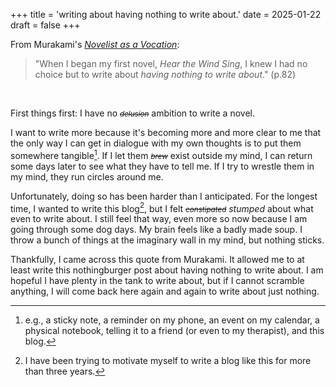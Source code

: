 +++
title = 'writing about having nothing to write about.'
date = 2025-01-22
draft = false
+++

From Murakami's [*Novelist as a Vocation*](https://www.penguinrandomhouse.com/books/547926/novelist-as-a-vocation-by-haruki-murakami/):

> "When I began my first novel, *Hear the Wind Sing*, I knew I had no choice but to write about *having nothing to write about*." (p.82)

<br>

First things first: I have no <small>*~~delusion~~*</small> ambition to write a novel. 

I want to write more because it's becoming more and more clear to me that the only way I can get in dialogue with my own thoughts is to put them somewhere tangible[^1]. If I let them <small>*~~brew~~*</small> exist outside my mind, I can return some days later to see what they have to tell me. If I try to wrestle them in my mind, they run circles around me.

Unfortunately, doing so has been harder than I anticipated. For the longest time, I wanted to write this blog[^2], but I felt <small>*~~constipated~~*</small> *stumped* about what even to write about. I still feel that way, even more so now because I am going through some dog days. My brain feels like a badly made soup. I throw a bunch of things at the imaginary wall in my mind, but nothing sticks. 

Thankfully, I came across this quote from Murakami. It allowed me to at least write this nothingburger post about having nothing to write about. I am hopeful I have plenty in the tank to write about, but if I cannot scramble anything, I will come back here again and again to write about just nothing.



[^1]: e.g., a sticky note,  a reminder on my phone, an event on my calendar, a physical notebook, telling it to a friend (or even to my therapist), and this blog.

[^2]: I have been trying to motivate myself to write a blog like this for more than three years.
